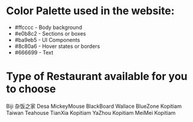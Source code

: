 <h1>Color Palette used in the website:</h1>
<ul>
  <li>#ffcccc - Body background</li>
  <li>#e0b8c2 - Sections or boxes</li>
  <li>#ba9eb5 - UI Components</li>
  <li>#8c80a6 - Hover states or borders</li>
  <li>#666699 - Text</li>
</ul>

<h1>Type of Restaurant available for you to choose</h1>
Biji
杂饭之家
Desa
MickeyMouse
BlackBoard
Wallace                    
BlueZone Kopitiam
Taiwan Teahouse
TianXia Kopitiam
YaZhou Kopitiam                  
MeiMei Kopitiam

